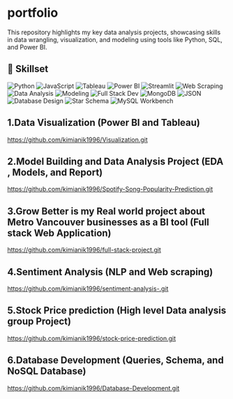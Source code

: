 # portfolio
This repository highlights my key data analysis projects, showcasing skills in data wrangling, visualization, and modeling using tools like Python, SQL, and Power BI.
## 🧠 Skillset

![Python](https://img.shields.io/badge/Python-3776AB?style=for-the-badge&logo=python&logoColor=white)
![JavaScript](https://img.shields.io/badge/JavaScript-F7DF1E?style=for-the-badge&logo=javascript&logoColor=black)
![Tableau](https://img.shields.io/badge/Tableau-E97627?style=for-the-badge&logo=tableau&logoColor=white)
![Power BI](https://img.shields.io/badge/Power%20BI-F2C811?style=for-the-badge&logo=powerbi&logoColor=black)
![Streamlit](https://img.shields.io/badge/Streamlit-FF4B4B?style=for-the-badge&logo=streamlit&logoColor=white)
![Web Scraping](https://img.shields.io/badge/Web%20Scraping-4E7E9F?style=for-the-badge)
![Data Analysis](https://img.shields.io/badge/Data%20Analysis-6A1B9A?style=for-the-badge)
![Modeling](https://img.shields.io/badge/Machine%20Learning%20Models-0D47A1?style=for-the-badge)
![Full Stack Dev](https://img.shields.io/badge/Full%20Stack-4CAF50?style=for-the-badge)
![MongoDB](https://img.shields.io/badge/MongoDB-47A248?style=for-the-badge&logo=mongodb&logoColor=white)
![JSON](https://img.shields.io/badge/JSON-5E5C5C?style=for-the-badge)
![Database Design](https://img.shields.io/badge/Database%20Design-4A90E2?style=for-the-badge)
![Star Schema](https://img.shields.io/badge/Star%20Schema-6A1B9A?style=for-the-badge)
![MySQL Workbench](https://img.shields.io/badge/MySQL%20Workbench-4479A1?style=for-the-badge&logo=mysql&logoColor=white)



1.Data Visualization (Power BI and Tableau)
-------------------------------------------
https://github.com/kimianik1996/Visualization.git

2.Model Building and Data Analysis Project (EDA , Models, and Report) 
----------------------------------------------------------------------
https://github.com/kimianik1996/Spotify-Song-Popularity-Prediction.git

3.Grow Better is my Real world project about Metro Vancouver businesses as a BI tool (Full stack Web Application) 
----------------------------------------------------------------------------------------
https://github.com/kimianik1996/full-stack-project.git

4.Sentiment Analysis (NLP and Web scraping)
---------------------------------------------
https://github.com/kimianik1996/sentiment-analysis-.git

5.Stock Price prediction (High level Data analysis group Project) 
---------------------------------------------------------------
https://github.com/kimianik1996/stock-price-prediction.git

6.Database Development (Queries, Schema, and NoSQL Database)
----------------------------------------------------------
https://github.com/kimianik1996/Database-Development.git




